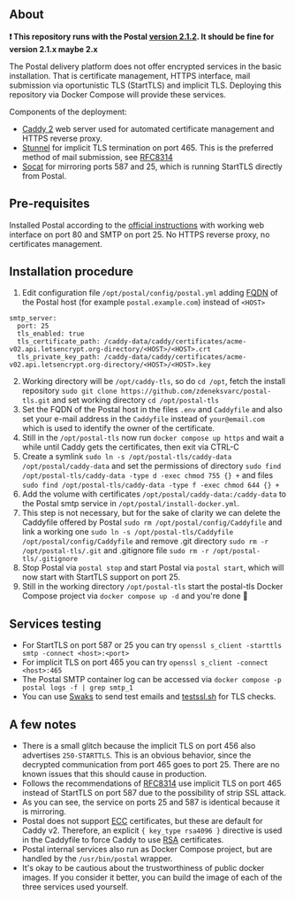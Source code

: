 ## About

**❗ This repository runs with the Postal [version 2.1.2](https://github.com/postalserver/postal/releases). It should be fine for version 2.1.x maybe 2.x**

The Postal delivery platform does not offer encrypted services in the basic installation. That is certificate management, HTTPS interface, mail submission via oportunistic TLS (StartTLS) and implicit TLS. Deploying this repository via Docker Compose will provide these services.

Components of the deployment:

- [Caddy 2](https://hub.docker.com/_/caddy) web server used for automated certificate management and HTTPS reverse proxy.
- [Stunnel](https://hub.docker.com/r/dweomer/stunnel/) for implicit TLS termination on port 465. This is the preferred method of mail submission, see [RFC8314](https://www.rfc-editor.org/rfc/rfc8314)
- [Socat](https://hub.docker.com/r/alpine/socat/) for mirroring ports 587 and 25, which is running StartTLS directly from Postal.

## Pre-requisites

Installed Postal according to the [official instructions](https://docs.postalserver.io/install/prerequisites) with working web interface on port 80 and SMTP on port 25. No HTTPS reverse proxy, no certificates management.

## Installation procedure

1. Edit configuration file `/opt/postal/config/postal.yml` adding [FQDN](https://en.wikipedia.org/wiki/Fully_qualified_domain_name) of the Postal host (for example `postal.example.com`) instead of `<HOST>`

```
smtp_server:
  port: 25
  tls_enabled: true
  tls_certificate_path: /caddy-data/caddy/certificates/acme-v02.api.letsencrypt.org-directory/<HOST>/<HOST>.crt
  tls_private_key_path: /caddy-data/caddy/certificates/acme-v02.api.letsencrypt.org-directory/<HOST>/<HOST>.key
```

2. Working directory will be `/opt/caddy-tls`, so do `cd /opt`, fetch the install repository `sudo git clone https://github.com/zdeneksvarc/postal-tls.git` and set working directory `cd /opt/postal-tls`
3. Set the FQDN of the Postal host in the files `.env` and `Caddyfile` and also set your e-mail address in the `Caddyfile` instead of `your@email.com` which is used to identify the owner of the certificate.
4. Still in the `/opt/postal-tls` now run `docker compose up https` and wait a while until Caddy gets the certificates, then exit via CTRL-C
5. Create a symlink `sudo ln -s /opt/postal-tls/caddy-data /opt/postal/caddy-data` and set the permissions of directory `sudo find /opt/postal-tls/caddy-data -type d -exec chmod 755 {} +` and files `sudo find /opt/postal-tls/caddy-data -type f -exec chmod 644 {} +`
6. Add the volume with certificates `/opt/postal/caddy-data:/caddy-data` to the Postal smtp service in `/opt/postal/install-docker.yml`.
7. This step is not necessary, but for the sake of clarity we can delete the Caddyfile offered by Postal `sudo rm /opt/postal/config/Caddyfile` and link a working one `sudo ln -s /opt/postal-tls/Caddyfile /opt/postal/config/Caddyfile` and remove .git directory `sudo rm -r /opt/postal-tls/.git` and .gitignore file `sudo rm -r /opt/postal-tls/.gitignore`
8. Stop Postal via `postal stop` and start Postal via `postal start`, which will now start with StartTLS support on port 25.
9. Still in the working directory `/opt/postal-tls` start the postal-tls Docker Compose project via `docker compose up -d` and you're done 🎉

## Services testing

- For StartTLS on port 587 or 25 you can try `openssl s_client -starttls smtp -connect <host>:<port>`
- For implicit TLS on port 465 you can try `openssl s_client -connect <host>:465`
- The Postal SMTP container log can be accessed via `docker compose -p postal logs -f | grep smtp_1`
- You can use [Swaks](https://jetmore.org/john/code/swaks/) to send test emails and [testssl.sh](https://testssl.sh) for TLS checks.

## A few notes

- There is a small glitch because the implicit TLS on port 456 also advertises `250-STARTTLS`. This is an obvious behavior, since the decrypted communication from port 465 goes to port 25. There are no known issues that this should cause in production.
- Follows the recommendations of [RFC8314](https://www.rfc-editor.org/rfc/rfc8314) use implicit TLS on port 465 instead of StartTLS on port 587 due to the possibility of strip SSL attack.
- As you can see, the service on ports 25 and 587 is identical because it is mirroring.
- Postal does not support [ECC](https://en.wikipedia.org/wiki/Elliptic-curve_cryptography) certificates, but these are default for Caddy v2. Therefore, an explicit `{ key_type rsa4096 }` directive is used in the Caddyfile to force Caddy to use [RSA](https://simple.wikipedia.org/wiki/RSA_algorithm) certificates.
- Postal internal services also run as Docker Compose project, but are handled by the `/usr/bin/postal` wrapper.
- It's okay to be cautious about the trustworthiness of public docker images. If you consider it better, you can build the image of each of the three services used yourself.

